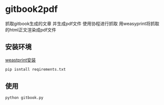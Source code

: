 # gitbook2pdf
抓取gitbook生成的文章 并生成pdf文件
使用协程进行抓取
用weasyprint将抓取的html正文渲染成pdf文件
## 安装环境
[weastprint安装](https://weasyprint.readthedocs.io/en/latest/install.html#linux)
```python
pip isntall reqirements.txt   
```
## 使用
```python
python gitbook.py
```
